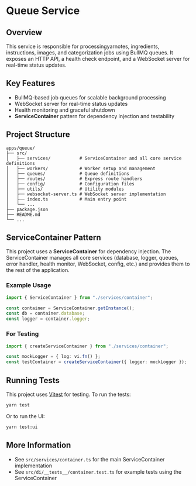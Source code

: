 # Queue Service

## Overview

This service is responsible for processingyarnotes, ingredients, instructions, images, and categorization jobs using BullMQ queues. It exposes an HTTP API, a health check endpoint, and a WebSocket server for real-time status updates.

## Key Features

- BullMQ-based job queues for scalable background processing
- WebSocket server for real-time status updates
- Health monitoring and graceful shutdown
- **ServiceContainer** pattern for dependency injection and testability

## Project Structure

```
apps/queue/
├── src/
│   ├── services/           # ServiceContainer and all core service definitions
│   ├── workers/            # Worker setup and management
│   ├── queues/             # Queue definitions
│   ├── routes/             # Express route handlers
│   ├── config/             # Configuration files
│   ├── utils/              # Utility modules
│   ├── websocket-server.ts # WebSocket server implementation
│   ├── index.ts            # Main entry point
│   └── ...
├── package.json
├── README.md
└── ...
```

## ServiceContainer Pattern

This project uses a **ServiceContainer** for dependency injection. The ServiceContainer manages all core services (database, logger, queues, error handler, health monitor, WebSocket, config, etc.) and provides them to the rest of the application.

### Example Usage

```typescript
import { ServiceContainer } from "./services/container";

const container = ServiceContainer.getInstance();
const db = container.database;
const logger = container.logger;
```

### For Testing

```typescript
import { createServiceContainer } from "./services/container";

const mockLogger = { log: vi.fn() };
const testContainer = createServiceContainer({ logger: mockLogger });
```

## Running Tests

This project uses [Vitest](https://vitest.dev/) for testing. To run the tests:

```sh
yarn test
```

Or to run the UI:

```sh
yarn test:ui
```

## More Information

- See `src/services/container.ts` for the main ServiceContainer implementation
- See `src/di/__tests__/container.test.ts` for example tests using the ServiceContainer
